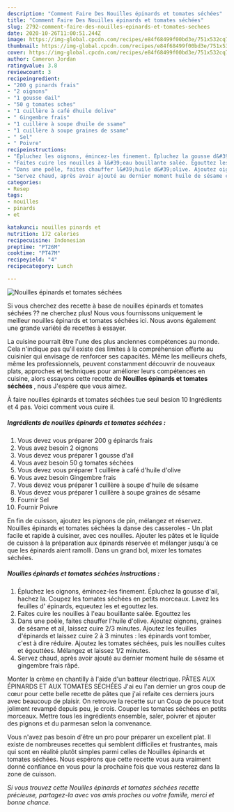 ```yaml
---
description: "Comment Faire Des Nouilles épinards et tomates séchées"
title: "Comment Faire Des Nouilles épinards et tomates séchées"
slug: 2792-comment-faire-des-nouilles-epinards-et-tomates-sechees
date: 2020-10-26T11:00:51.244Z
image: https://img-global.cpcdn.com/recipes/e84f68499f00bd3e/751x532cq70/nouilles-epinards-et-tomates-sechees-photo-principale-de-la-recette.jpg
thumbnail: https://img-global.cpcdn.com/recipes/e84f68499f00bd3e/751x532cq70/nouilles-epinards-et-tomates-sechees-photo-principale-de-la-recette.jpg
cover: https://img-global.cpcdn.com/recipes/e84f68499f00bd3e/751x532cq70/nouilles-epinards-et-tomates-sechees-photo-principale-de-la-recette.jpg
author: Cameron Jordan
ratingvalue: 3.8
reviewcount: 3
recipeingredient:
- "200 g pinards frais"
- "2 oignons"
- "1 gousse dail"
- "50 g tomates sches"
- "1 cuillère à café dhuile dolive"
- " Gingembre frais"
- "1 cuillère à soupe dhuile de ssame"
- "1 cuillère à soupe graines de ssame"
- " Sel"
- " Poivre"
recipeinstructions:
- "Épluchez les oignons, émincez-les finement. Épluchez la gousse d&#39;ail, hachez la. Coupez les tomates séchées en petits morceaux. Lavez les feuilles d&#39; épinards, equeutez les et egouttez les."
- "Faites cuire les nouilles à l&#39;eau bouillante salée. Egouttez les"
- "Dans une poêle, faites chauffer l&#39;huile d&#39;olive. Ajoutez oignons, graines de sésame et ail, laissez cuire 2/3 minutes. Ajoutez les feuilles d&#39;épinards et laissez cuire 2 à 3 minutes : les épinards vont tomber, c&#39;est à dire réduire. Ajoutez les tomates séchées, puis les nouilles cuites et égouttées. Mélangez et laissez 1/2 minutes."
- "Servez chaud, après avoir ajouté au dernier moment huile de sésame et gingembre frais râpé."
categories:
- Resep
tags:
- nouilles
- pinards
- et

katakunci: nouilles pinards et 
nutrition: 172 calories
recipecuisine: Indonesian
preptime: "PT26M"
cooktime: "PT47M"
recipeyield: "4"
recipecategory: Lunch

---
```



![Nouilles épinards et tomates séchées](https://img-global.cpcdn.com/recipes/e84f68499f00bd3e/751x532cq70/nouilles-epinards-et-tomates-sechees-photo-principale-de-la-recette.jpg)

Si vous cherchez des recette à base de nouilles épinards et tomates séchées ?? ne cherchez plus! Nous vous fournissons uniquement le meilleur nouilles épinards et tomates séchées ici. Nous avons également une grande variété de recettes à essayer.

La cuisine pourrait être l'une des plus anciennes compétences au monde. Cela n'indique pas qu'il existe des limites à la compréhension offerte au cuisinier qui envisage de renforcer ses capacités. Même les meilleurs chefs, même les professionnels, peuvent constamment découvrir de nouveaux plats, approches et techniques pour améliorer leurs compétences en cuisine, alors essayons cette recette de <strong> Nouilles épinards et tomates séchées </strong>, nous J'espère que vous aimez.

<!--inarticleads1-->

À faire nouilles épinards et tomates séchées tue seul besion 10 Ingrédients et 4 pas. Voici comment vous cuire il.

##### Ingrédients de nouilles épinards et tomates séchées :

1. Vous devez vous préparer 200 g épinards frais
1. Vous avez besoin 2 oignons
1. Vous devez vous préparer 1 gousse d&#39;ail
1. Vous avez besoin 50 g tomates séchées
1. Vous devez vous préparer 1 cuillère à café d&#39;huile d&#39;olive
1. Vous avez besoin  Gingembre frais
1. Vous devez vous préparer 1 cuillère à soupe d&#39;huile de sésame
1. Vous devez vous préparer 1 cuillère à soupe graines de sésame
1. Fournir  Sel
1. Fournir  Poivre


En fin de cuisson, ajoutez les pignons de pin, mélangez et réservez. Nouilles épinards et tomates séchées la danse des casseroles - Un plat facile et rapide à cuisiner, avec ces nouilles. Ajouter les pâtes et le liquide de cuisson à la préparation aux épinards réservée et mélanger jusqu&#39;à ce que les épinards aient ramolli. Dans un grand bol, mixer les tomates séchées. 

<!--inarticleads2-->

##### Nouilles épinards et tomates séchées instructions :

1. Épluchez les oignons, émincez-les finement. Épluchez la gousse d&#39;ail, hachez la. Coupez les tomates séchées en petits morceaux. Lavez les feuilles d&#39; épinards, equeutez les et egouttez les.
1. Faites cuire les nouilles à l&#39;eau bouillante salée. Egouttez les
1. Dans une poêle, faites chauffer l&#39;huile d&#39;olive. Ajoutez oignons, graines de sésame et ail, laissez cuire 2/3 minutes. Ajoutez les feuilles d&#39;épinards et laissez cuire 2 à 3 minutes : les épinards vont tomber, c&#39;est à dire réduire. Ajoutez les tomates séchées, puis les nouilles cuites et égouttées. Mélangez et laissez 1/2 minutes.
1. Servez chaud, après avoir ajouté au dernier moment huile de sésame et gingembre frais râpé.


Monter la crème en chantilly à l&#39;aide d&#39;un batteur électrique. PÂTES AUX ÉPINARDS ET AUX TOMATES SÉCHÉES J&#39;ai eu l&#39;an dernier un gros coup de cœur pour cette belle recette de pâtes que j&#39;ai refaite ces derniers jours avec beaucoup de plaisir. On retrouve la recette sur un Coup de pouce tout joliment revampé depuis peu, je crois. Couper les tomates séchées en petits morceaux. Mettre tous les ingrédients ensemble, saler, poivrer et ajouter des pignons et du parmesan selon la convenance. 

<!--inarticleads1-->

<p>
Vous n'avez pas besoin d'être un pro pour préparer un excellent plat. Il existe de nombreuses recettes qui semblent difficiles et frustrantes, mais qui sont en réalité plutôt simples parmi celles de Nouilles épinards et tomates séchées. Nous espérons que cette recette vous aura vraiment donné confiance en vous pour la prochaine fois que vous resterez dans la zone de cuisson.
</p>

<p>
<i>Si vous trouvez cette Nouilles épinards et tomates séchées recette précieuse, partagez-la avec vos amis proches ou votre famille, merci et bonne chance.</i>
</p>
